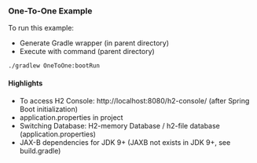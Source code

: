

### One-To-One Example


To run this example:
+ Generate Gradle wrapper (in parent directory)
+ Execute with command (parent directory)

```
./gradlew OneToOne:bootRun
```

#### Highlights

+ To access H2 Console: http://localhost:8080/h2-console/ (after Spring Boot initialization)
+ application.properties in project
+ Switching Database: H2-memory Database / h2-file database (application.properties)
+ JAX-B dependencies for JDK 9+ (JAXB not exists in JDK 9+, see build.gradle)